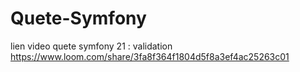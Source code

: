 # Quete-Symfony
lien video quete symfony 21 : validation
https://www.loom.com/share/3fa8f364f1804d5f8a3ef4ac25263c01
